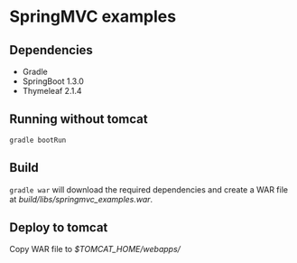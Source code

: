 # SpringMVC examples

## Dependencies

* Gradle
* SpringBoot 1.3.0
* Thymeleaf 2.1.4

## Running without tomcat

`gradle bootRun`

## Build 

`gradle war` will download the required dependencies and create a WAR file at *build/libs/springmvc_examples.war*.

## Deploy to tomcat

Copy WAR file to *$TOMCAT_HOME/webapps/*
